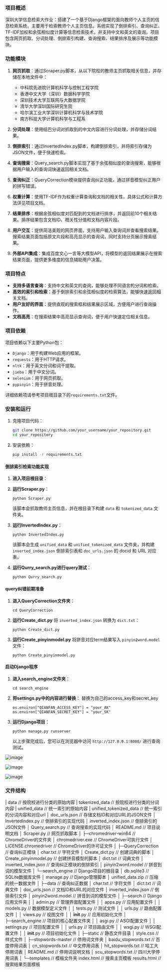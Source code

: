 ### 项目概述

深圳大学信息检索大作业：搭建了一个基于Django框架的面向教师个人主页的信息检索系统，主要用于检索教师个人主页信息。系统实现了倒排索引、查询纠正、TF-IDF加权和余弦相似度计算等信息检索技术，并支持中文和英文的查询。项目包含网页抓取、分词处理、倒排索引构建、查询搜索、结果排序及展示等功能模块。

### 功能模块

1. **网页抓取**：通过Scraper.py脚本，从以下院校的教师主页抓取相关信息，并存储在本地文件中：
   - 中科院先进院计算机科学与控制工程学院
   - 香港中文大学（深圳）数据科学学院
   - 深圳技术大学互联网与大数据学院
   - 清华大学深圳国际研究生院
   - 哈尔滨工业大学深圳计算机科学与技术学院
   - 南方科技大学计算机科学与工程系

2. **分词处理**：使用结巴分词对抓取到的中文内容进行分词处理，并存储分词结果。

3. **倒排索引**：通过InvertedIndex.py脚本，构建倒排索引，并将索引存储为JSON文件，便于快速检索。

4. **查询搜索**：Query_search.py脚本实现了基于余弦相似度的查询搜索，能够根据用户输入的查询词快速返回相关文档。

5. **查询纠正**：QueryCorrection模块提供查询纠正功能，通过拼音模型纠正用户的拼写错误。

6. **权重计算**：使用TF-IDF作为权重计算查询和文档的相关性，具体公式和计算方法详见项目文档。

7. **结果排序**：根据余弦相似度对匹配到的文档进行排序，并返回前10个相关结果。排序结果包含文档ID、相关性分值和文档内容片段。

8. **用户交互**：提供简洁美观的网页界面，支持用户输入查询词并查看搜索结果。搜索结果页面包括原文片段和高亮显示的查询词，同时支持分页展示搜索结果。

9. **外部API集成**：集成百度文心一言等大模型API，将模型的返回结果展示在搜索结果页面，提供更多维度的信息辅助用户决策。

### 项目特点

- **支持多语言查询**：支持中文和英文的查询，能够处理不同语言的分词和检索。
- **高效的索引和检索**：基于倒排索引和余弦相似度的检索算法，能够快速返回相关文档。
- **用户友好的界面**：提供直观的搜索框和结果展示区域，方便用户进行查询操作。
- **文档高亮**：在搜索结果中高亮显示查询词，便于用户快速定位相关信息。

### 项目依赖

项目依赖以下主要Python包：

- `Django`：用于构建Web应用的框架。
- `requests`：用于HTTP请求。
- `nltk`：用于英文分词和词干提取。
- `jieba`：用于中文分词。
- `selenium`：用于网页抓取。
- `pypinyin`：用于拼音处理。

详细依赖项请参考项目根目录下的`requirements.txt`文件。

### 安装和运行

1. 克隆项目代码：

   ```sh
   git clone https://github.com/your_username/your_repository.git
   cd your_repository
   ```

2. 安装依赖：

   ```sh
   pip install -r requirements.txt
   ```

#### 倒排索引检索功能实现

1. **进入项目根目录**：

2. **运行Scraper.py**：
   ```
   python Scraper.py
   ```
   该脚本会抓取教师主页信息，并在根目录下构建 `data` 和 `tokenized_data` 文件夹。

3. **运行InvertedIndex.py**：
   ```
   python InvertedIndex.py
   ```
   该脚本会生成 `unified_data` 和 `unified_tokenized_data` 文件夹，并构建 `inverted_index.json` 倒排索引表和 `doc_urls.json` 的 docid 和 URL 对应表。

4. **运行Qurry_search.py进行query测试**：
   ```
   python Qurry_search.py
   ```

#### query纠错前期准备

1. **进入QueryCorrection文件夹**：
   ```
   cd QueryCorrection
   ```

2. **运行Create_dict.py** 将 `inverted_index.json` 转换为 `dict.txt`：
   ```
   python Create_dict.py
   ```

3. **运行Create_pinyinmodel.py** 将拼音对应term结果写入 `pinyin2word.model` 文件：
   ```
   python Create_pinyinmodel.py
   ```

#### 启动Django程序

1. **进入search_engine文件夹**：
   ```
   cd search_engine
   ```
2. **将settings.py中的内容进行替换**：
   替换为自己的access_key和secret_key
   ```
   os.environ["QIANFAN_ACCESS_KEY"] = "your_AK"
   os.environ["QIANFAN_SECRET_KEY"] = "your_SK"
   ```

3. **运行Django项目**：
   ```
   python manage.py runserver
   ```

   以上步骤完成后，您可以在浏览器中访问 `http://127.0.0.1:8000/` 进行查询测试。

![image]([https://gitee.com/LCZsecretspace/images/raw/master/202406170932681.png](https://github.com/Jack-Li-Npu/-Django-/blob/master/img/%E5%9B%BE%E7%89%873.png))

![image](https://gitee.com/LCZsecretspace/images/raw/master/202406170932113.png)

![image](https://gitee.com/LCZsecretspace/images/raw/master/202406170932165.png)






### 文件结构


|  data                         // 按院校进行分类的原始内容
|  tokenized_data               // 按院校进行分类的分词内容
|  unified_data                 // 统一索引的原始内容
|  unified_tokenized_data       // 统一索引的分词内容和对应url
│  doc_urls.json                // 存储文档ID和对应URL的JSON文件
│  InvertedIndex.py             // 倒排索引的实现代码
│  inverted_index.json          // 倒排索引的JSON文件
│  Query_search.py              // 查询搜索的实现代码
│  README.md                    // 项目说明文档
│  Scraper.py                   // 网页抓取脚本
│
├─chromedriver-win64            // ChromeDriver的文件夹
│      chromedriver.exe         // ChromeDriver可执行文件
│      LICENSE.chromedriver     // ChromeDriver的许可证文件
│
├─QueryCorrection               // 查询纠正模块
│      char.txt                 // 字符文件
│      Create_dict.py           // 创建词典的脚本
│      Create_pinyinmodel.py    // 创建拼音模型的脚本
│      dict.txt                 // 词典文件
│      inverted_index.json      // 查询纠正模块的倒排索引
│      pinyin2word.model        // 拼音到词的模型文件
│
└─search_engine                 // Django项目的根目录
    │  db.sqlite3               // SQLite数据库文件
    │  manage.py                // Django管理脚本
    │  unified_data.zip         // 压缩的统一数据文件
    │
    ├─data                      // 查询纠正数据
    │      char.txt             // 字符文件
    │      dict.txt             // 词典文件
    │      doc_urls.json        // 文档ID和URL的对应文件
    │      inverted_index.json  // 倒排索引文件
    │      pinyin2word.model    // 拼音到词的模型文件
    │
    ├─search                    // Django应用文件夹
    │  │  admin.py              // 管理界面配置文件
    │  │  apps.py               // 应用配置文件
    │  │  models.py             // 数据模型定义文件
    │  │  tests.py              // 测试文件
    │  │  urls.py               // 路由配置文件
    │  │  views.py              // 视图文件
    │  │  __init__.py           // 应用初始化文件
    │
    ├─search_engine             // 项目的核心配置文件夹
    │  │  asgi.py               // ASGI配置文件
    │  │  settings.py           // 项目配置文件
    │  │  urls.py               // 项目路由文件
    │  │  wsgi.py               // WSGI配置文件
    │  │  __init__.py           // 项目初始化文件
    │
    ├─static                    // 静态文件目录
    │      style.css            // 样式文件
    │
    ├─stopwords-master          // 停用词文件夹
    │      baidu_stopwords.txt  // 百度停用词表
    │      cn_stopwords.txt     // 中文停用词表
    │      hit_stopwords.txt    // 哈工大停用词表
    │      README.md            // 停用词说明文档
    │      scu_stopwords.txt    // 四川大学停用词表
    │
    └─templates                 // 模板文件夹
            index.html          // 搜索主页模板
            results.html        // 搜索结果页面模板

